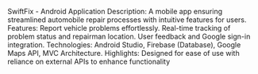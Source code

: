 SwiftFix - Android Application
Description: A mobile app ensuring streamlined automobile repair processes with intuitive features for users.
Features:
Report vehicle problems effortlessly.
Real-time tracking of problem status and repairman location.
User feedback and Google sign-in integration.
Technologies: Android Studio, Firebase (Database), Google Maps API, MVC Architecture.
Highlights: Designed for ease of use with reliance on external APIs to enhance functionality
